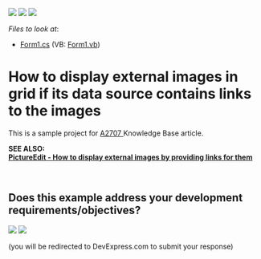 <!-- default badges list -->
[![](https://img.shields.io/badge/Open_in_DevExpress_Support_Center-FF7200?style=flat-square&logo=DevExpress&logoColor=white)](https://supportcenter.devexpress.com/ticket/details/E538)
[![](https://img.shields.io/badge/📖_How_to_use_DevExpress_Examples-e9f6fc?style=flat-square)](https://docs.devexpress.com/GeneralInformation/403183)
[![](https://img.shields.io/badge/💬_Leave_Feedback-feecdd?style=flat-square)](#does-this-example-address-your-development-requirementsobjectives)
<!-- default badges end -->
<!-- default file list -->
*Files to look at*:

* [Form1.cs](./CS/Form1.cs) (VB: [Form1.vb](./VB/Form1.vb))
<!-- default file list end -->
# How to display external images in grid if its data source contains links to the images


<p>This is a sample project for <a href="https://www.devexpress.com/Support/Center/p/A2707">A2707</a><u> </u>Knowledge Base article.</p><p><strong>S</strong><strong>EE ALSO</strong><strong>:<br />
</strong><strong><a href="https://www.devexpress.com/Support/Center/p/E3025">PictureEdit - How to display external images by providing links for them</a></strong></p>

<br/>


<!-- feedback -->
## Does this example address your development requirements/objectives?

[<img src="https://www.devexpress.com/support/examples/i/yes-button.svg"/>](https://www.devexpress.com/support/examples/survey.xml?utm_source=github&utm_campaign=winforms-grid-display-pictures-from-field-with-image-paths&~~~was_helpful=yes) [<img src="https://www.devexpress.com/support/examples/i/no-button.svg"/>](https://www.devexpress.com/support/examples/survey.xml?utm_source=github&utm_campaign=winforms-grid-display-pictures-from-field-with-image-paths&~~~was_helpful=no)

(you will be redirected to DevExpress.com to submit your response)
<!-- feedback end -->
